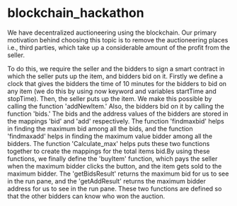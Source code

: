 # blockchain_hackathon

We have decentralized auctioneering using the blockchain. Our primary motivation behind choosing this topic is to remove the auctioneering places i.e., third parties, which take up a considerable amount of the profit from the seller.

 To do this, we require the seller and the bidders to sign a smart contract in which the seller puts up the item, and bidders bid on it. Firstly we define a clock that gives the bidders the time of 10 minutes for the bidders to bid on any item (we do this by using now keyword and variables startTime and stopTime). Then, the seller puts up the item. We make this possible by calling the function 'addNewItem.' Also, the bidders bid on it by calling the function 'bids.' The bids and the address values of the bidders are stored in the mappings  'bid' and 'add' respectively. The function 'findmaxbid' helps in finding the maximum bid among all the bids, and the function 'findmaxadd' helps in finding the maximum value bidder among all the bidders. The function 'Calculate_max' helps puts these two functions together to create the mappings for the total items bid.By using these functions, we finally define the 'buyItem' function, which pays the seller when the maximum bidder clicks the button, and the item gets sold to the maximum bidder. The 'getBidsResult'  returns the maximum bid for us to see in the run pane, and the 'getAddResult' returns the maximum bidder address for us to see in the run pane. These two functions are defined so that the other bidders can know who won the auction.
